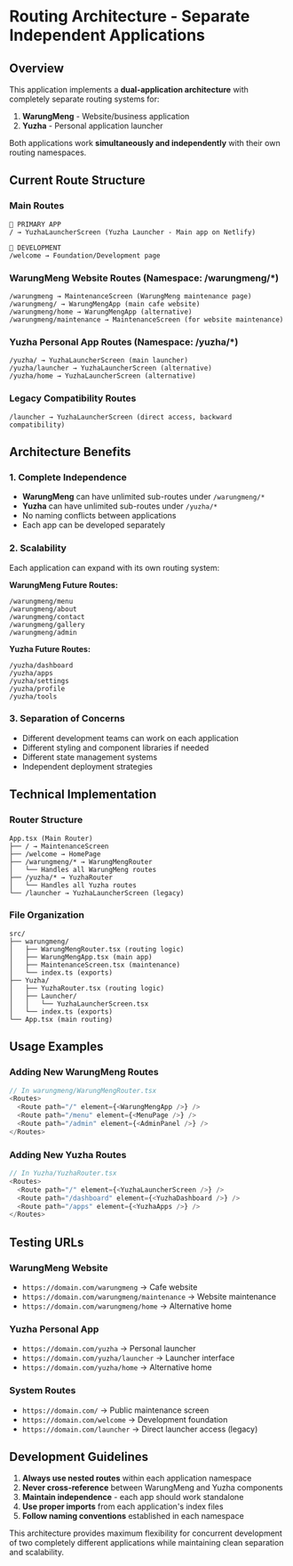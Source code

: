 # Routing Architecture - Separate Independent Applications

## Overview
This application implements a **dual-application architecture** with completely separate routing systems for:
1. **WarungMeng** - Website/business application
2. **Yuzha** - Personal application launcher

Both applications work **simultaneously and independently** with their own routing namespaces.

## Current Route Structure

### Main Routes
```
🚀 PRIMARY APP
/ → YuzhaLauncherScreen (Yuzha Launcher - Main app on Netlify)

🔧 DEVELOPMENT
/welcome → Foundation/Development page
```

### WarungMeng Website Routes (Namespace: /warungmeng/*)
```
/warungmeng → MaintenanceScreen (WarungMeng maintenance page) 
/warungmeng/ → WarungMengApp (main cafe website)
/warungmeng/home → WarungMengApp (alternative)
/warungmeng/maintenance → MaintenanceScreen (for website maintenance)
```

### Yuzha Personal App Routes (Namespace: /yuzha/*)
```
/yuzha/ → YuzhaLauncherScreen (main launcher)
/yuzha/launcher → YuzhaLauncherScreen (alternative)
/yuzha/home → YuzhaLauncherScreen (alternative)
```

### Legacy Compatibility Routes
```
/launcher → YuzhaLauncherScreen (direct access, backward compatibility)
```

## Architecture Benefits

### 1. Complete Independence
- **WarungMeng** can have unlimited sub-routes under `/warungmeng/*`
- **Yuzha** can have unlimited sub-routes under `/yuzha/*`
- No naming conflicts between applications
- Each app can be developed separately

### 2. Scalability
Each application can expand with its own routing system:

**WarungMeng Future Routes:**
```
/warungmeng/menu
/warungmeng/about
/warungmeng/contact
/warungmeng/gallery
/warungmeng/admin
```

**Yuzha Future Routes:**
```
/yuzha/dashboard
/yuzha/apps
/yuzha/settings
/yuzha/profile
/yuzha/tools
```

### 3. Separation of Concerns
- Different development teams can work on each application
- Different styling and component libraries if needed
- Different state management systems
- Independent deployment strategies

## Technical Implementation

### Router Structure
```
App.tsx (Main Router)
├── / → MaintenanceScreen
├── /welcome → HomePage
├── /warungmeng/* → WarungMengRouter
│   └── Handles all WarungMeng routes
├── /yuzha/* → YuzhaRouter
│   └── Handles all Yuzha routes
└── /launcher → YuzhaLauncherScreen (legacy)
```

### File Organization
```
src/
├── warungmeng/
│   ├── WarungMengRouter.tsx (routing logic)
│   ├── WarungMengApp.tsx (main app)
│   ├── MaintenanceScreen.tsx (maintenance)
│   └── index.ts (exports)
├── Yuzha/
│   ├── YuzhaRouter.tsx (routing logic)
│   ├── Launcher/
│   │   └── YuzhaLauncherScreen.tsx
│   └── index.ts (exports)
└── App.tsx (main routing)
```

## Usage Examples

### Adding New WarungMeng Routes
```typescript
// In warungmeng/WarungMengRouter.tsx
<Routes>
  <Route path="/" element={<WarungMengApp />} />
  <Route path="/menu" element={<MenuPage />} />
  <Route path="/admin" element={<AdminPanel />} />
</Routes>
```

### Adding New Yuzha Routes
```typescript
// In Yuzha/YuzhaRouter.tsx
<Routes>
  <Route path="/" element={<YuzhaLauncherScreen />} />
  <Route path="/dashboard" element={<YuzhaDashboard />} />
  <Route path="/apps" element={<YuzhaApps />} />
</Routes>
```

## Testing URLs

### WarungMeng Website
- `https://domain.com/warungmeng` → Cafe website
- `https://domain.com/warungmeng/maintenance` → Website maintenance
- `https://domain.com/warungmeng/home` → Alternative home

### Yuzha Personal App  
- `https://domain.com/yuzha` → Personal launcher
- `https://domain.com/yuzha/launcher` → Launcher interface
- `https://domain.com/yuzha/home` → Alternative home

### System Routes
- `https://domain.com/` → Public maintenance screen
- `https://domain.com/welcome` → Development foundation
- `https://domain.com/launcher` → Direct launcher access (legacy)

## Development Guidelines

1. **Always use nested routes** within each application namespace
2. **Never cross-reference** between WarungMeng and Yuzha components
3. **Maintain independence** - each app should work standalone
4. **Use proper imports** from each application's index files
5. **Follow naming conventions** established in each namespace

This architecture provides maximum flexibility for concurrent development of two completely different applications while maintaining clean separation and scalability.